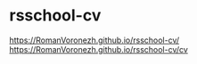 # rsschool-cv
https://RomanVoronezh.github.io/rsschool-cv/
https://RomanVoronezh.github.io/rsschool-cv/cv
